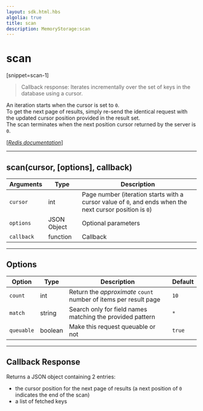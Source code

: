 ```yaml
---
layout: sdk.html.hbs
algolia: true
title: scan
description: MemoryStorage:scan
---
```

  

# scan
[snippet=scan-1]

> Callback response:
Iterates incrementally over the set of keys in the database using a cursor.

An iteration starts when the cursor is set to `0`.  
To get the next page of results, simply re-send the identical request with the updated cursor position provided in the result set.  
The scan terminates when the next position cursor returned by the server is `0`.

[[_Redis documentation_]](https://redis.io/commands/scan)

---

## scan(cursor, [options], callback)

| Arguments | Type | Description |
|---------------|---------|----------------------------------------|
| `cursor` | int | Page number (iteration starts with a cursor value of `0`, and ends when the next cursor position is `0`) |
| `options` | JSON Object | Optional parameters |
| `callback` | function | Callback |

---

## Options

| Option | Type | Description | Default |
|--------|------|-------------|---------|
| `count` | int | Return the _approximate_ `count` number of items per result page | `10` |
| `match` | string | Search only for field names matching the provided pattern | `*` |
| `queuable` | boolean | Make this request queuable or not  | `true` |
---

## Callback Response

Returns a JSON object containing 2 entries:

* the cursor position for the next page of results (a next position of `0` indicates the end of the scan)
* a list of fetched keys
